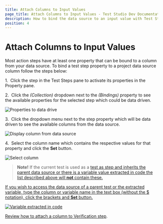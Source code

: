 ```yaml
---
title: Attach Columns to Input Values
page_title: Attach Columns to Input Values - Test Studio Dev Documentation
description: How to bind the data source to an input value with Test Studio Dev
position: 4
---
```

# Attach Columns to Input Values

Most action steps have at least one property that can be bound to a column from your data source. To bind a test step property to a project data source column follow the steps below:

1.&nbsp; Click the step in the Test Steps pane to activate its properties in the Property pane.

2.&nbsp; Click the _(Collection)_ dropdown next to the _(Bindings)_ property to see the available properties for the selected step which could be data driven. 

![Properties to data drive][1]

3.&nbsp; Click the dropdown menu next to the step property which will be data driven to see the available columns from the data source.

![Display column from data source][2]

4.&nbsp; Select the column name which contains the respective values for that property and click the **Set** button. 

![Select column][3]

>__Note!__ If the current test is used as a <a href="/features/custom-steps/test-as-step" target=blank>test as step and inherits the parent data source or there is a variable value extracted in code the list described above will __not__ contain these.

If you wish to access the data source of a parent test or the extracted variable, type the column or variable name in the text box (without the $ notation), click the brackets and **Set** button. 

![Variable extracted in code][4]

Review how to attach a column to <a href="/features/data-driven-test/attach-columns-verifications" target=blank>Verification step</a>. 

[1]: images/attach-columns-input-values/fig1.png
[2]: images/attach-columns-input-values/fig2.png
[3]: images/attach-columns-input-values/fig3.png
[4]: images/attach-columns-input-values/fig4.png